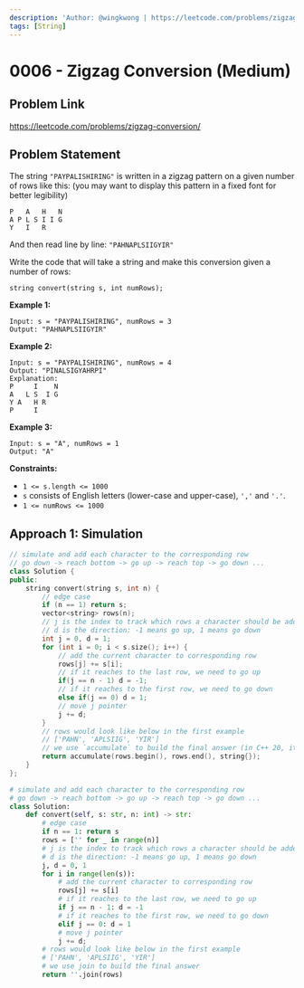 ```yaml
---
description: 'Author: @wingkwong | https://leetcode.com/problems/zigzag-conversion/'
tags: [String]
---
```


# 0006 - Zigzag Conversion (Medium) 

## Problem Link

https://leetcode.com/problems/zigzag-conversion/

## Problem Statement

The string `"PAYPALISHIRING"` is written in a zigzag pattern on a given number of rows like this: (you may want to display this pattern in a fixed font for better legibility)

```
P   A   H   N
A P L S I I G
Y   I   R
```

And then read line by line: `"PAHNAPLSIIGYIR"`

Write the code that will take a string and make this conversion given a number of rows:

```
string convert(string s, int numRows);
```

**Example 1:**

```
Input: s = "PAYPALISHIRING", numRows = 3
Output: "PAHNAPLSIIGYIR"
```

**Example 2:**

```
Input: s = "PAYPALISHIRING", numRows = 4
Output: "PINALSIGYAHRPI"
Explanation:
P     I    N
A   L S  I G
Y A   H R
P     I
```

**Example 3:**

```
Input: s = "A", numRows = 1
Output: "A"
```

**Constraints:**

- `1 <= s.length <= 1000`
- `s` consists of English letters (lower-case and upper-case), `','` and `'.'`.
- `1 <= numRows <= 1000`

## Approach 1: Simulation

<Tabs>
<TabItem value="cpp" label="C++">
<SolutionAuthor name="@wingkwong"/>

```cpp
// simulate and add each character to the corresponding row
// go down -> reach bottom -> go up -> reach top -> go down ...
class Solution {
public:
    string convert(string s, int n) {
        // edge case
        if (n == 1) return s;
        vector<string> rows(n);
        // j is the index to track which rows a character should be added to
        // d is the direction: -1 means go up, 1 means go down
        int j = 0, d = 1;
        for (int i = 0; i < s.size(); i++) {
            // add the current character to corresponding row
            rows[j] += s[i];
            // if it reaches to the last row, we need to go up
            if(j == n - 1) d = -1;
            // if it reaches to the first row, we need to go down
            else if(j == 0) d = 1;
            // move j pointer
            j += d;
        }
        // rows would look like below in the first example
        // ['PAHN', 'APLSIIG', 'YIR']
        // we use `accumulate` to build the final answer (in C++ 20, it takes O(n) only)
        return accumulate(rows.begin(), rows.end(), string{});
    }
};
```

</TabItem>

<TabItem value="py" label="Python">
<SolutionAuthor name="@wingkwong"/>

```py
# simulate and add each character to the corresponding row
# go down -> reach bottom -> go up -> reach top -> go down ...
class Solution:
    def convert(self, s: str, n: int) -> str:
        # edge case
        if n == 1: return s
        rows = ['' for _ in range(n)]
        # j is the index to track which rows a character should be added to
        # d is the direction: -1 means go up, 1 means go down
        j, d = 0, 1
        for i in range(len(s)):
            # add the current character to corresponding row
            rows[j] += s[i]
            # if it reaches to the last row, we need to go up
            if j == n - 1: d = -1
            # if it reaches to the first row, we need to go down
            elif j == 0: d = 1
            # move j pointer
            j += d;
        # rows would look like below in the first example
        # ['PAHN', 'APLSIIG', 'YIR']
        # we use join to build the final answer
        return ''.join(rows)
```

</TabItem>
</Tabs>